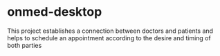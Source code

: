 # onmed-desktop
This project establishes a connection between doctors and patients and helps to schedule an appointment according to the desire and timing of both parties
